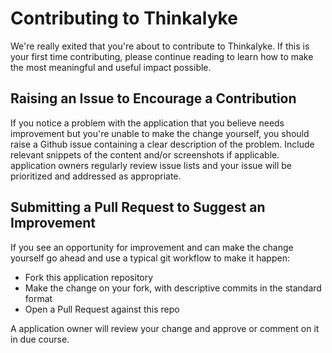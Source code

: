 # Contributing to Thinkalyke

We're really exited that you're about to contribute to Thinkalyke. If this is your first time contributing, please continue reading to learn how to make the most meaningful and useful impact possible.

## Raising an Issue to Encourage a Contribution

If you notice a problem with the application that you believe needs improvement
but you're unable to make the change yourself, you should raise a Github issue
containing a clear description of the problem. Include relevant snippets of
the content and/or screenshots if applicable. application owners regularly review
issue lists and your issue will be prioritized and addressed as appropriate.

## Submitting a Pull Request to Suggest an Improvement

If you see an opportunity for improvement and can make the change yourself go
ahead and use a typical git workflow to make it happen:

* Fork this application repository
* Make the change on your fork, with descriptive commits in the standard format
* Open a Pull Request against this repo

A application owner will review your change and approve or comment on it in due
course.

